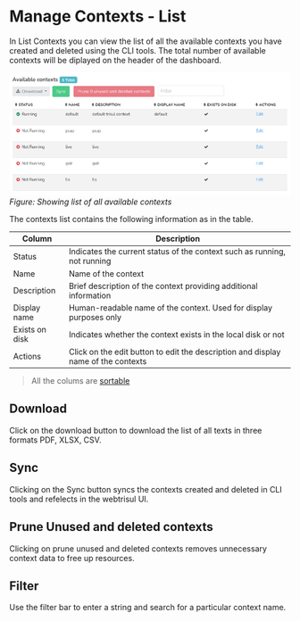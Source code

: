 # Manage Contexts - List

In List Contexts you can view the list of all the available contexts you have created and deleted using the CLI tools. The total number of available contexts will be diplayed on the header of the dashboard.

![](images/contextslist.png)  
*Figure: Showing list of all available contexts*

The contexts list contains the following information as in the table.

| Column | Description |
|--------|-------------|
| Status | Indicates the current status of the context such as running, not running |
| Name | Name of the context |
| Description | Brief description of the context providing additional information |
| Display name | Human-readable name of the context. Used for display purposes only |
| Exists on disk | Indicates whether the context exists in the local disk or not |
| Actions | Click on the edit button to edit the description and display name of the contexts |

>All the colums are [sortable](docs/ug/ui/elements#column-sorter)

## Download

Click on the download button to download the list of all texts in three formats PDF, XLSX, CSV.

## Sync

Clicking on the Sync button syncs the contexts created and deleted in CLI tools and refelects in the webtrisul UI.

## Prune Unused and deleted contexts

Clicking on prune unused and deleted contexts removes unnecessary context data to free up resources.

## Filter

Use the filter bar to enter a string and search for a particular context name.
